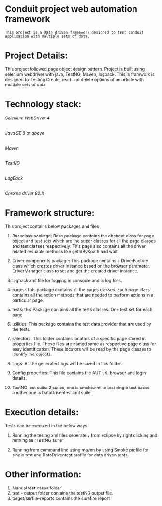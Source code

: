 # Conduit project web automation framework

	This project is a Data driven framework designed to test conduit application with multiple sets of data. 

# Project Details:

 This project followed page object design pattern. Project is built using selenium webdriver with java, TestNG, Maven, logback. This is framwork is designed for testing Create, read and delete options of an article with multiple sets of data. 
 
# Technology stack:

###### Selenium WebDriver 4
###### Java SE 8 or above
###### Maven 
###### TestNG 
###### LogBack
###### Chrome driver 92.X 


# Framework structure:
This project contains below packages and files
  1. Baseclass package: Base package contains the  abstract class for page object and test sets which are the super classes for all the page classes and test classes respectively. This page also contains all the driver related resuable methods like getIdByXpath and wait.

  2. Driver components package: This package contains a DriverFactory class which creates driver instance based on the browser parameter. DriverManager class to set and get the created driver instance.
  
  3. logback.xml file for logging in consoule and in log files. 
   
  4. pages: This package contains all the pages classes. Each page class contains all the action methods that are needed to perform actions in a particular page.  

  5. tests: this Package contains all the tests classes. One test set for each page.

  6. utilities: This package contains the test data provider that are used by the tests.

  7. selectors: This folder contains locators of a specific page stored in properties file. These files are named same as respective page class for easy identification. These locators will be read by the page classes to identify the objects.

  8. Logs: All the generated logs will be saved in this folder.
 
 9. Config.properties: This file contains the AUT url, browser and login details.

10. TestNG test suits: 2 suites, one is smoke.xml to test single test cases another one is DataDriventest.xml suite 

# Execution details:
Tests can be executed in the below ways

 1. Running the testng xml files seperately from eclipse by right clicking and running as "TestNG suite"

 2. Running from command line using maven by using Smoke profile for single test and DataDriventest profile for data driven tests.


# Other information:
 1. Manual test cases folder 
 2. test - output folder contains the testNG output file.
 3. target/surfile-reports contains the surefire report
